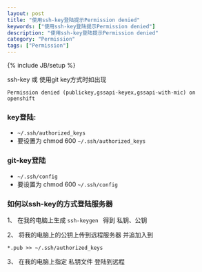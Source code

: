 ```yaml
---
layout: post
title: "使用ssh-key登陆提示Permission denied"
keywords: ["使用ssh-key登陆提示Permission denied"]
description: "使用ssh-key登陆提示Permission denied"
category: "Permission"
tags: ["Permission"]
---
```

{% include JB/setup %}

ssh-key 或 使用git  key方式时如出现

```
Permission denied (publickey,gssapi-keyex,gssapi-with-mic) on openshift
```

### key登陆:
- `~/.ssh/authorized_keys`
- 要设置为 chmod 600 `~/.ssh/authorized_keys`

### git-key登陆
- `~/.ssh/config`
- 要设置为 chmod 600 `~/.ssh/config`


### 如何以ssh-key的方式登陆服务器

1、 在我的电脑上生成 `ssh-keygen `
得到 私钥、公钥

2、 将我的电脑上的公钥上传到远程服务器
并追加入到 

```
*.pub >> ~/.ssh/authorized_keys
```

3、 在我的电脑上指定 私钥文件 登陆到远程
